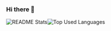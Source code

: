 ### Hi there 👋

<!--
**brianvarskonst/brianvarskonst** is a ✨ _special_ ✨ repository because its `README.md` (this file) appears on your GitHub profile.

Here are some ideas to get you started:

- 🔭 I’m currently working on ...
- 🌱 I’m currently learning ...
- 👯 I’m looking to collaborate on ...
- 🤔 I’m looking for help with ...
- 💬 Ask me about ...
- 📫 How to reach me: ...
- 😄 Pronouns: ...
- ⚡ Fun fact: ...
-->

<p><img alt="README Stats" src="https://github-readme-stats.vercel.app/api?username=brianvarskonst"><img alt="Top Used Languages" src="https://github-readme-stats.vercel.app/api/top-langs/?username=brianvarskonst&hide=html,css"></p>
